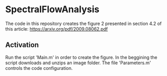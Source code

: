 # SpectralFlowAnalysis

The code in this repository creates the figure 2 presented in section 4.2 of this article:
https://arxiv.org/pdf/2009.08062.pdf

## Activation
Run the script 'Main.m' in order to create the figure.
In the beggining the script downloads and unzips an image folder.
The file 'Parameters.m' controls the code configuration.
